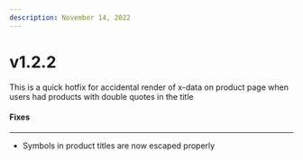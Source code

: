 ```yaml
---
description: November 14, 2022
---
```


# v1.2.2

This is a quick hotfix for accidental render of x-data on product page when users had products with double quotes in the title

#### **Fixes**

***

* Symbols in product titles are now escaped properly

